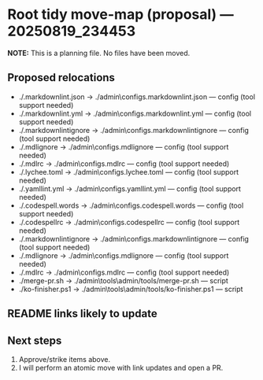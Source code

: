 # Root tidy move-map (proposal) — 20250819_234453

**NOTE:** This is a planning file. No files have been moved.

## Proposed relocations

- ./.markdownlint.json → ./admin\configs\.markdownlint.json  — config (tool support needed)
- ./.markdownlint.yml → ./admin\configs\.markdownlint.yml  — config (tool support needed)
- ./.markdownlintignore → ./admin\configs\.markdownlintignore  — config (tool support needed)
- ./.mdlignore → ./admin\configs\.mdlignore  — config (tool support needed)
- ./.mdlrc → ./admin\configs\.mdlrc  — config (tool support needed)
- ./.lychee.toml → ./admin\configs\.lychee.toml  — config (tool support needed)
- ./.yamllint.yml → ./admin\configs\.yamllint.yml  — config (tool support needed)
- ./.codespell.words → ./admin\configs\.codespell.words  — config (tool support needed)
- ./.codespellrc → ./admin\configs\.codespellrc  — config (tool support needed)
- ./.markdownlintignore → ./admin\configs\.markdownlintignore  — config (tool support needed)
- ./.mdlignore → ./admin\configs\.mdlignore  — config (tool support needed)
- ./.mdlrc → ./admin\configs\.mdlrc  — config (tool support needed)
- ./merge-pr.sh → ./admin\tools\admin/tools/merge-pr.sh  — script
- ./ko-finisher.ps1 → ./admin\tools\admin/tools/ko-finisher.ps1  — script

## README links likely to update

## Next steps
1) Approve/strike items above.
2) I will perform an atomic move with link updates and open a PR.
